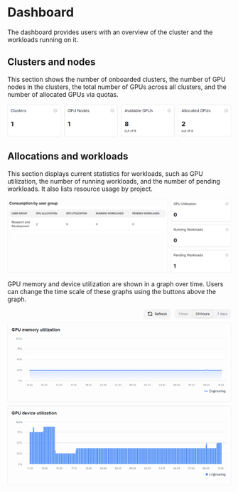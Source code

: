 # Dashboard

The dashboard provides users with an overview of the cluster and the workloads running on it.

## Clusters and nodes

This section shows the number of onboarded clusters, the number of GPU nodes in the clusters, the total number of GPUs across all clusters, and the number of allocated GPUs via quotas.

![Cluster stat cards outline various consumption metrics.](../img/airman/clusters-and-nodes-tiles.png)

## Allocations and workloads

This section displays current statistics for workloads, such as GPU utilization, the number of running workloads, and the number of pending workloads. It also lists resource usage by project.

![Project GPU consumption is listed under a separate title.](../img/airman/allocations-and-worksloads-tiles.png)

GPU memory and device utilization are shown in a graph over time. Users can change the time scale of these graphs using the buttons above the graph.

![The view has nice graphs for following resource consumption.](../img/airman/allocations-and-workloads-graph.png)
